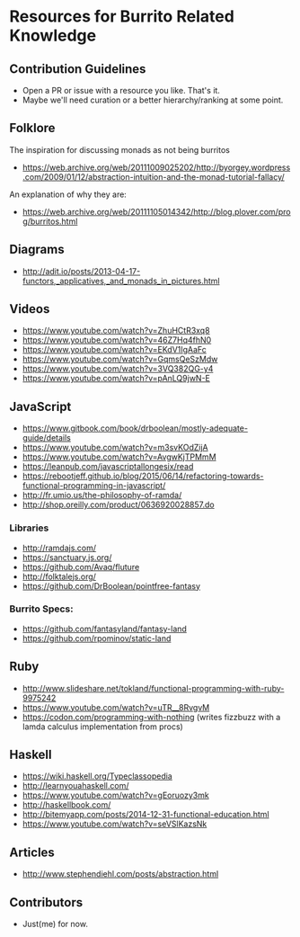 # Resources for Burrito Related Knowledge

## Contribution Guidelines
* Open a PR or issue with a resource you like. That's it.
* Maybe we'll need curation or a better hierarchy/ranking at some point.


## Folklore
The inspiration for discussing monads as not being burritos
* https://web.archive.org/web/20111009025202/http://byorgey.wordpress.com/2009/01/12/abstraction-intuition-and-the-monad-tutorial-fallacy/

An explanation of why they are:
* https://web.archive.org/web/20111105014342/http://blog.plover.com/prog/burritos.html

## Diagrams
* http://adit.io/posts/2013-04-17-functors,_applicatives,_and_monads_in_pictures.html

## Videos
* https://www.youtube.com/watch?v=ZhuHCtR3xq8
* https://www.youtube.com/watch?v=46Z7Hq4fhN0
* https://www.youtube.com/watch?v=EKdV1IgAaFc
* https://www.youtube.com/watch?v=GqmsQeSzMdw
* https://www.youtube.com/watch?v=3VQ382QG-y4
* https://www.youtube.com/watch?v=pAnLQ9jwN-E

## JavaScript
* https://www.gitbook.com/book/drboolean/mostly-adequate-guide/details
* https://www.youtube.com/watch?v=m3svKOdZijA
* https://www.youtube.com/watch?v=AvgwKjTPMmM
* https://leanpub.com/javascriptallongesix/read
* https://rebootjeff.github.io/blog/2015/06/14/refactoring-towards-functional-programming-in-javascript/
* http://fr.umio.us/the-philosophy-of-ramda/
* http://shop.oreilly.com/product/0636920028857.do

### Libraries
* http://ramdajs.com/
* https://sanctuary.js.org/
* https://github.com/Avaq/fluture
* http://folktalejs.org/
* https://github.com/DrBoolean/pointfree-fantasy


### Burrito Specs:
* https://github.com/fantasyland/fantasy-land
* https://github.com/rpominov/static-land

## Ruby
* http://www.slideshare.net/tokland/functional-programming-with-ruby-9975242
* https://www.youtube.com/watch?v=uTR__8RvgvM
* https://codon.com/programming-with-nothing (writes fizzbuzz with a lamda calculus implementation from procs)


## Haskell
* https://wiki.haskell.org/Typeclassopedia
* http://learnyouahaskell.com/
* https://www.youtube.com/watch?v=gEoruozy3mk
* http://haskellbook.com/
* http://bitemyapp.com/posts/2014-12-31-functional-education.html
* https://www.youtube.com/watch?v=seVSlKazsNk

## Articles
* http://www.stephendiehl.com/posts/abstraction.html

## Contributors
* Just(me) for now.
